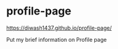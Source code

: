 # profile-page

 https://diwash1437.github.io/profile-page/
 
 Put my brief information on Profile page
